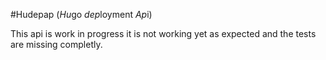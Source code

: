 #Hudepap (*Hu*go *dep*loyment *Ap*i)

This api is work in progress it is not working yet as expected and the tests are missing completly.